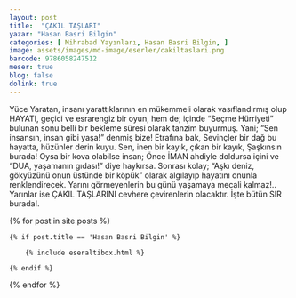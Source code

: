 ```yaml
---
layout: post
title:  "ÇAKIL TAŞLARI"
yazar: "Hasan Basri Bilgin"
categories: [ Mihrabad Yayınları, Hasan Basri Bilgin, ]
image: assets/images/md-image/eserler/cakiltaslari.png
barcode: 9786058247512
meser: true
blog: false
dolink: true
---
```


Yüce Yaratan, insanı yarattıklarının en mükemmeli olarak vasıflandırmış olup HAYATI, geçici ve esrarengiz bir oyun, hem de; içinde “Seçme Hürriyeti” bulunan sonu belli bir bekleme süresi olarak tanzim buyurmuş.
Yani;
“Sen insansın, insan gibi yaşa!” denmiş bize!
Etrafına bak,
Sevinçler bir dağ bu hayatta, hüzünler derin kuyu.
Sen, inen bir kayık, çıkan bir kayık,
Şaşkınsın burada!
Oysa bir kova olabilse insan;
Önce İMAN ahdiyle doldursa içini ve “DUA, yaşamanın gıdası!” diye haykırsa.
Sonrası kolay;
“Aşkı deniz, gökyüzünü onun üstünde bir köpük” olarak algılayıp hayatını onunla renklendirecek.
Yarını görmeyenlerin bu günü yaşamaya mecali kalmaz!.. Yarınlar ise ÇAKIL TAŞLARINI cevhere çevirenlerin olacaktır.
İşte bütün SIR burada!.



{% for post in site.posts %}

    {% if post.title == 'Hasan Basri Bilgin' %}

        {% include eseraltibox.html %}

    {% endif %}

{% endfor %}
